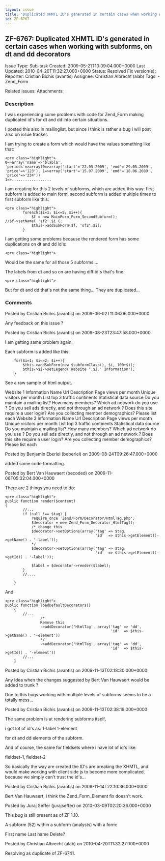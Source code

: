 ```yaml
---
layout: issue
title: "Duplicated XHMTL ID's generated in certain cases when working with subforms, on dt and dd decorators"
id: ZF-6767
---
```


ZF-6767: Duplicated XHMTL ID's generated in certain cases when working with subforms, on dt and dd decorators
-------------------------------------------------------------------------------------------------------------

 Issue Type: Sub-task Created: 2009-05-21T10:09:04.000+0000 Last Updated: 2010-04-20T11:32:27.000+0000 Status: Resolved Fix version(s): 
 Reporter:  Cristian Bichis (avantis)  Assignee:  Christian Albrecht (alab)  Tags: - Zend\_Form
 
 Related issues: 
 Attachments: 
### Description

I was experiencing some problems with code for Zend\_Form making duplicated id's for dt and dd into certain situations.

I posted this also in mailinglist, but since i think is rather a bug i will post also on issue tracker.

I am trying to create a form which would have the values something like that:

 
    <pre class="highlight">
    0=>array('name'=>'blabla', 'periods'=>array(0=>array('start'='22.05.2009', 'end'='29.05.2009', 'price'=>'123'), 1=>array('start'='15.07.2009', 'end'='18.06.2009', 'price'=>'234'))
    1=>..................


I am creating for this 2 levels of subforms, which are added this way: first subform is added to main form, second subform is added multiple times to first subform like this:

 
    <pre class="highlight">
            foreach($i=1; $i<=5; $i++){
                $f = new MainForm_Form_SecondSubform();
    //$f->setName( 'sf2'.$i (;
                $this->addSubForm($f, 'sf2'.$i);
            }


I am getting some problems because the rendered form has some duplications on dt and dd id's:

 
    <pre class="highlight">
    
    
    


Would be the same for all those 5 subforms....

The labels from dt and so on are having diff id's that's fine:

 
    <pre class="highlight">


But for dt and dd that's not the same thing... They are duplicated...

 

 

### Comments

Posted by Cristian Bichis (avantis) on 2009-06-02T11:06:06.000+0000

Any feedback on this issue ?

 

 

Posted by Cristian Bichis (avantis) on 2009-08-23T23:47:58.000+0000

I am getting same problem again.

Each subform is added like this:

 
        for($i=1; $i<=2; $i++){
            $this->addSubForm(new $subformClass(), $i, 100+$i);
            $this->$i->setLegend('Website '.$i.' Information');
        }


See a raw sample of html output.

 Website 1 Information Name Url Description Page views per month Unique visitors per month List top 3 traffic continents Statistical data source Do you maintain a mailing list? How many members? Which ad network do you use ? Do you sell ads directly, and not through an ad network ? Does this site require a user login? Are you collecting member demographics? Please list each Website 2 Information Name Url Description Page views per month Unique visitors per month List top 3 traffic continents Statistical data source Do you maintain a mailing list? How many members? Which ad network do you use ? Do you sell ads directly, and not through an ad network ? Does this site require a user login? Are you collecting member demographics? Please list each 

 

Posted by Benjamin Eberlei (beberlei) on 2009-08-24T09:26:47.000+0000

added some code formatting.

 

 

Posted by Bert Van Hauwaert (becoded) on 2009-11-06T05:32:04.000+0000

There are 2 things you need to do:

 
    <pre class="highlight">
    public function render($content)
    {
            //...
            if (null !== $tag) {
                require_once 'Zend/Form/Decorator/HtmlTag.php';
                $decorator = new Zend_Form_Decorator_HtmlTag();
                /* change this
                $decorator->setOptions(array('tag' => $tag,
                                             'id'  => $this->getElement()->getName() . '-label'));
                */
                $decorator->setOptions(array('tag' => $tag,
                                             'id'  => $this->getElement()->getId() . '-label'));
    
                $label = $decorator->render($label);
            }
            //....
     
        }


And

 
    <pre class="highlight">
    public function loadDefaultDecorators()
        {
            //...
                    /*
                    Remove this
                    ->addDecorator('HtmlTag', array('tag' => 'dd',
                                                    'id'  => $this->getName() . '-element'))
                    */
                    ->addDecorator('HtmlTag', array('tag' => 'dd',
                                                    'id'  => $this->getId() . '-element'))
            //...
        }


 

 

Posted by Cristian Bichis (avantis) on 2009-11-13T02:18:30.000+0000

Any idea when the changes suggested by Bert Van Hauwaert would be added to trunk ?

Due to this bugs working with multiple levels of subforms seems to be a totally mess...

 

 

Posted by Cristian Bichis (avantis) on 2009-11-13T02:38:19.000+0000

The same problem is at rendering subforms itself,

i got lot of id's as: 1-label 1-element

for dt and dd elements of the subform.

And of course, the same for fieldsets where i have lot of id's like:

fieldset-1, fieldset-2

So basically the way are created the ID's are breaking the XHMTL, and would make working with client side js to become more complicated, because we simply can't trust the id's...

 

 

Posted by Cristian Bichis (avantis) on 2009-11-14T22:10:36.000+0000

Bert Van Hauwaert, i think the Zend\_Form\_Element fix doesn't work.

 

 

Posted by Juraj Seffer (jurajseffer) on 2010-03-09T02:20:36.000+0000

This bug is still present as of ZF 1.10.

A subform (52) within a subform (analysts) with a form:

 First name   Last name   Delete?  

 

Posted by Christian Albrecht (alab) on 2010-04-20T11:32:27.000+0000

Resolving as duplicate of ZF-6741.

 

 